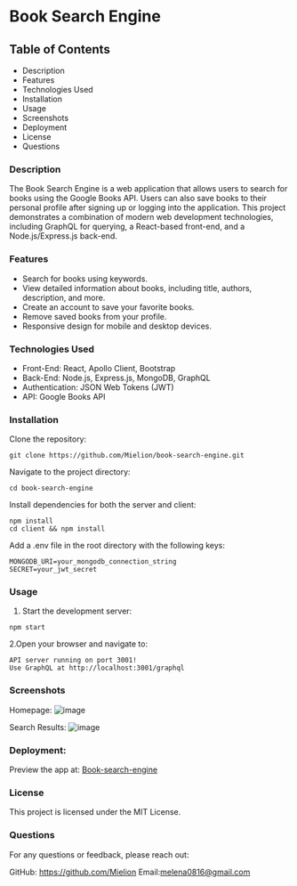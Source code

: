 # Book Search Engine

## Table of Contents

- Description
- Features
- Technologies Used
- Installation
- Usage
- Screenshots
- Deployment
- License
- Questions

### Description
The Book Search Engine is a web application that allows users to search for books using the Google Books API. Users can also save books to their personal profile after signing up or logging into the application. This project demonstrates a combination of modern web development technologies, including GraphQL for querying, a React-based front-end, and a Node.js/Express.js back-end.

### Features

- Search for books using keywords.
- View detailed information about books, including title, authors, description, and more.
- Create an account to save your favorite books.
- Remove saved books from your profile.
- Responsive design for mobile and desktop devices.

### Technologies Used

- Front-End: React, Apollo Client, Bootstrap
- Back-End: Node.js, Express.js, MongoDB, GraphQL
- Authentication: JSON Web Tokens (JWT)
- API: Google Books API
  
### Installation

Clone the repository:
```
git clone https://github.com/Mielion/book-search-engine.git
```
Navigate to the project directory:
```
cd book-search-engine
```
Install dependencies for both the server and client:
```
npm install
cd client && npm install
```
Add a .env file in the root directory with the following keys:
```
MONGODB_URI=your_mongodb_connection_string
SECRET=your_jwt_secret
```
### Usage

1. Start the development server:
``` 
npm start
```
2.Open your browser and navigate to:
```
API server running on port 3001!
Use GraphQL at http://localhost:3001/graphql
```

### Screenshots

Homepage:
![image](https://github.com/user-attachments/assets/2c77cc82-54b8-4631-b29d-afa233473d24)


Search Results:
![image](https://github.com/user-attachments/assets/c2a6bade-979b-4766-853b-4854682b437e)


### Deployment:
Preview the app at: [Book-search-engine](https://book-search-engine-qwjw.onrender.com)

### License
This project is licensed under the MIT License.

### Questions
For any questions or feedback, please reach out:

GitHub: https://github.com/Mielion
Email:melena0816@gmail.com
